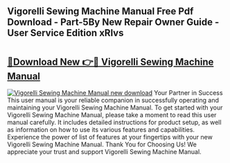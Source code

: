 ## Vigorelli Sewing Machine Manual Free Pdf Download - Part-5By New Repair Owner Guide - User Service Edition xRlvs

# <h2><a href="http://bc85449.oget.top/?id=Vigorelli+Sewing+Machine+Manual">🔗Download New 👉🔴 Vigorelli Sewing Machine Manual</a></h2>

[![Vigorelli Sewing Machine Manual new download](https://i.imgur.com/5g1atiW.png)](http://bc85449.oget.top/?id=Vigorelli+Sewing+Machine+Manual)
Your Partner in Success This user manual is your reliable companion in successfully operating and maintaining your Vigorelli Sewing Machine Manual. To get started with your Vigorelli Sewing Machine Manual, please take a moment to read this user manual carefully. It includes detailed instructions for product setup, as well as information on how to use its various features and capabilities. Experience the power of list of features at your fingertips with your new Vigorelli Sewing Machine Manual. Thank You for Choosing Us! We appreciate your trust and support Vigorelli Sewing Machine Manual.

